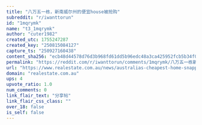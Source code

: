```yaml
---
title: "八万五一栋，新南威尔州的便宜house被抢购"
subreddit: "r/iwanttorun"
id: "1mqrymk"
name: "t3_1mqrymk"
author: "cuter1982"
created_utc: 1755247287
created_key: "250815084127"
capture_ts: "250927160438"
content_sha256: "ecb48d44578d76d3b968fd61dd5b96edc48a3ca425952fcb5b34f0cae56aa40e"
permalink: "https://reddit.com/r/iwanttorun/comments/1mqrymk/八万五一栋新南威尔州的便宜house被抢购/"
url: "https://www.realestate.com.au/news/australias-cheapest-home-snapped-up-sight-unseen/"
domain: "realestate.com.au"
ups: 4
upvote_ratio: 1.0
num_comments: 0
link_flair_text: "分享帖"
link_flair_css_class: ""
over_18: false
is_self: false
---
```


